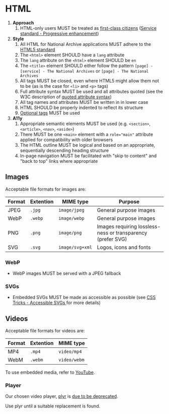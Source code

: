 # HTML

1. **Approach**
    1. HTML-only users MUST be treated as [first-class citizens](https://en.wikipedia.org/wiki/First-class_citizen) ([Service standard - Progressive enhancement](../../ways-of-working/progressive-enhancement.md))
1. **Style**
    1. All HTML for National Archive applications MUST adhere to the [HTML5 standard](https://www.w3.org/TR/2011/WD-html5-20110405/)
    1. The `<html>` element SHOULD have a `lang` attribute
    1. The `lang` attribute on the `<html>` element SHOULD be `en`
    1. The `<title>` element SHOULD either follow the pattern `[page] - [service] - The National Archives` or `[page] - The National Archives`
    1. All tags MUST be closed, even where HTML5 might allow them not to be (as is the case for `<li>` and `<p>` tags)
    1. Full attribute syntax MUST be used and all attributes quoted (see the W3C description of [quoted attribute syntax](https://html.spec.whatwg.org/multipage/syntax.html#syntax-attributes))
    1. All tag names and attributes MUST be written in in lower case
    1. HTML SHOULD be properly indented to reflect its structure
    1. [Optional tags](https://html.spec.whatwg.org/multipage/syntax.html#optional-tags) MUST be used
1. **A11y**
    1. Appropriate semantic elements MUST be used (e.g. `<section>`, `<article>`, `<nav>`, `<aside>`)
    1. There MUST be one `<main>` element with a `role="main"` attribute applied for compatibility with older browsers
    1. The HTML outline MUST be logical and based on an appropriate, sequentially descending heading structure
    1. In-page navigation MUST be facilitated with "skip to content" and "back to top" links where appropriate

## Images

Acceptable file formats for images are:

| Format | Extention | MIME type       | Purpose                                                     |
| ------ | --------- | --------------- | ----------------------------------------------------------- |
| JPEG   | `.jpg`    | `image/jpeg`    | General purpose images                                      |
| WebP   | `.webp`   | `image/webp`    | General purpose images                                      |
| PNG    | `.png`    | `image/png`     | Images requiring lossless-ness or transparency (prefer SVG) |
| SVG    | `.svg`    | `image/svg+xml` | Logos, icons and fonts                                      |

### WebP

- WebP images MUST be served with a JPEG fallback

### SVGs

- Embedded SVGs MUST be made as accessible as possible (see [CSS Tricks - Accessible SVGs
](https://css-tricks.com/accessible-svgs/) for more details)

## Videos

Acceptable file formats for videos are:

| Format | Extention | MIME type    |
| ------ | --------- | ------------ |
| MP4    | `.mp4`    | `video/mp4`  |
| WebM   | `.webm`   | `video/webm` |

To use embedded media, refer to [YouTube](../../third-party/youtube.md).

### Player

Our chosen video player, [plyr](https://github.com/sampotts/plyr) is [due to be deprecated](https://github.com/sampotts/plyr/issues/2737).

Use plyr until a suitable replacement is found.
